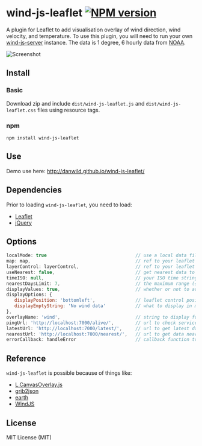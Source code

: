 # wind-js-leaflet [![NPM version][npm-image]][npm-url]
A plugin for Leaflet to add visualisation overlay of wind direction, wind velocity, and temperature.
To use this plugin, you will need to run your own [wind-js-server](https://github.com/danwild/wind-js-server) instance.
The data is 1 degree, 6 hourly data from [NOAA](http://nomads.ncep.noaa.gov/).

![Screenshot](/screenshots/wind.gif?raw=true)

## Install

### Basic
Download zip and include `dist/wind-js-leaflet.js` and `dist/wind-js-leaflet.css` files using resource tags.

### npm
`npm install wind-js-leaflet`

## Use
Demo use here: http://danwild.github.io/wind-js-leaflet/

## Dependencies
Prior to loading `wind-js-leaflet`, you need to load:
- [Leaflet](leafletjs.com)
- [jQuery](https://jquery.com/)

## Options
```javascript
localMode: true                                 // use a local data file to test before hitting a real wind-js-server
map: map,                                       // ref to your leaflet Map
layerControl: layerControl,                     // ref to your leaflet layer control
useNearest: false,                              // get nearest data to your ISO time string
timeISO: null,                                  // your ISO time string, falls back to current time (can also use WindJsLeaflet.setTime(time))
nearestDaysLimit: 7,                            // the maximum range (±) to look for data 
displayValues: true,                            // whether or not to add a mouseover control to display values
displayOptions: {
   displayPosition: 'bottomleft',               // leaflet control position
   displayEmptyString: 'No wind data'           // what to display in mouseover control when no data
},
overlayName: 'wind',                            // string to display for the overlay in your layer control
pingUrl: 'http://localhost:7000/alive/',        // url to check service availability
latestUrl: 'http://localhost:7000/latest/',     // url to get latest data with no required params   
nearestUrl: 'http://localhost:7000/nearest/',   // url to get data nearest a specified time ISO
errorCallback: handleError                      // callback function to get called on error
```

## Reference
`wind-js-leaflet` is possible because of things like:
- [L.CanvasOverlay.js](https://gist.github.com/Sumbera/11114288)
- [grib2json](https://github.com/cambecc/grib2json)
- [earth](https://github.com/cambecc/earth)
- [WindJS](https://github.com/Esri/wind-js)

## License
MIT License (MIT)

[npm-image]: https://badge.fury.io/js/wind-js-leaflet.svg
[npm-url]: https://www.npmjs.com/package/wind-js-leaflet
